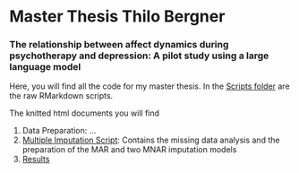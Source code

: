 # Master Thesis Thilo Bergner
### The relationship between affect dynamics during psychotherapy and depression: A pilot study using a large language model

Here, you will find all the code for my master thesis. In the [Scripts folder](Scripts/) are the raw RMarkdown scripts. 

The knitted html documents you will find

1) Data Preparation: ...
2) [Multiple Imputation Script](Scripts/Thilo_MA_imputation.Rmd): Contains the missing data analysis and the preparation of the MAR and two MNAR imputation models
3) [Results](https://thilobergner.github.io/master-thesis/MA_4_results.html)

